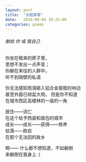 ```yaml
---
layout: post
title:  "出租房客"
date:   2016-06-04 10:25:00
categories: poems
---
```


###### *献给 你 或 我自己*

你坐在租来的房子里，  
思想不发出一点声音；  
你躺在来往的人群中，  
听不到隔壁的私语  

你无法感知雨滴砸入铝合金窗框的响动  
甚至外面已倾盆大雨， 但是你不知道  
在城市西区高楼林的一层的一角  

居住——流亡  
在这个给予西装和面包的城市  
成长——成长——获得——修养  
枯落——跌宕  
在那个无法回的故乡  

啊——   什么都不想知道，不如躺倒  
来躺倒在我身上  :)

